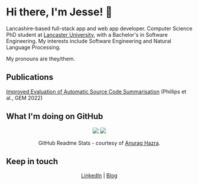 # Hi there, I'm Jesse! 👋

Lancashire-based full-stack app and web app developer.  Computer Science PhD student at [Lancaster University](https://github.com/lancaster-university "Lancaster University on GitHub"), with a Bachelor's in Software Engineering.  My interests include Software Engineering and Natural Language Processing.

My pronouns are they/them.

## Publications

[Improved Evaluation of Automatic Source Code Summarisation](https://aclanthology.org/2022.gem-1.28) (Phillips et al., GEM 2022)

## What I'm doing on GitHub

<div align="center">
  <img src="https://github-readme-stats.vercel.app/api?username=JamesPhillipsUK&count_private=true&show_icons=true&theme=vision-friendly-dark&include_all_commits=true&line_height=24" />
  <img src="https://github-readme-stats.vercel.app/api/top-langs/?username=JamesPhillipsUK&layout=compact&langs_count=8&theme=vision-friendly-dark" />
  <p align="center">GitHub Readme Stats - courtesy of <a href="https://github.com/anuraghazra/github-readme-stats" title="anuraghazra/github-readme-stats on GitHub">Anurag Hazra</a>.</p>
</div>

## Keep in touch

<p align="center"><a href="https://www.linkedin.com/in/james-phillips-uk/" title="Find me on LinkedIn">LinkedIn</a> | <a href="https://blog.jessephillips.uk/" title="Visit my blog">Blog</a></p>

<!--
**JamesPhillipsUK/JamesPhillipsUK** is a ✨ _special_ ✨ repository because its `README.md` (this file) appears on your GitHub profile.

Here are some ideas to get you started:

- 🔭 I’m currently working on ...
- 🌱 I’m currently learning ...
- 👯 I’m looking to collaborate on ...
- 🤔 I’m looking for help with ...
- 💬 Ask me about ...
- 📫 How to reach me: ...
- 😄 Pronouns: ...
- ⚡ Fun fact: ...
-->
